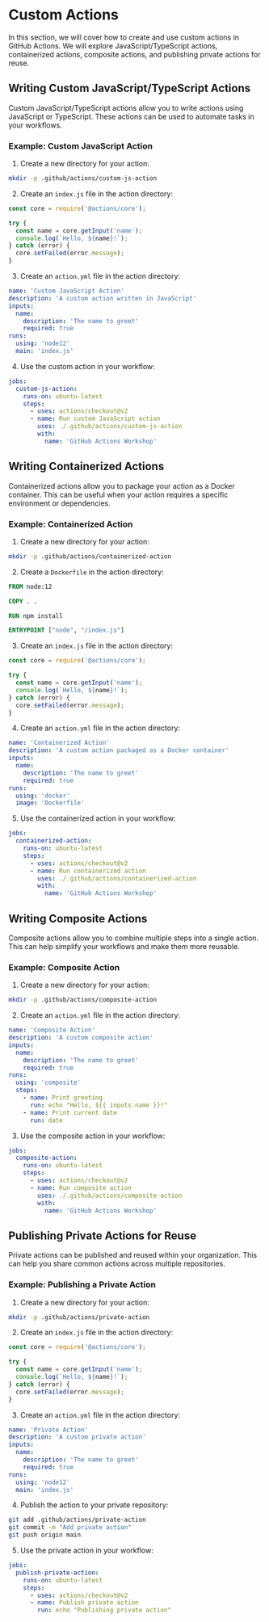 # Custom Actions

In this section, we will cover how to create and use custom actions in GitHub Actions. We will explore JavaScript/TypeScript actions, containerized actions, composite actions, and publishing private actions for reuse.

## Writing Custom JavaScript/TypeScript Actions

Custom JavaScript/TypeScript actions allow you to write actions using JavaScript or TypeScript. These actions can be used to automate tasks in your workflows.

### Example: Custom JavaScript Action

1. Create a new directory for your action:

```sh
mkdir -p .github/actions/custom-js-action
```

2. Create an `index.js` file in the action directory:

```js
const core = require('@actions/core');

try {
  const name = core.getInput('name');
  console.log(`Hello, ${name}!`);
} catch (error) {
  core.setFailed(error.message);
}
```

3. Create an `action.yml` file in the action directory:

```yaml
name: 'Custom JavaScript Action'
description: 'A custom action written in JavaScript'
inputs:
  name:
    description: 'The name to greet'
    required: true
runs:
  using: 'node12'
  main: 'index.js'
```

4. Use the custom action in your workflow:

```yaml
jobs:
  custom-js-action:
    runs-on: ubuntu-latest
    steps:
      - uses: actions/checkout@v2
      - name: Run custom JavaScript action
        uses: ./.github/actions/custom-js-action
        with:
          name: 'GitHub Actions Workshop'
```

## Writing Containerized Actions

Containerized actions allow you to package your action as a Docker container. This can be useful when your action requires a specific environment or dependencies.

### Example: Containerized Action

1. Create a new directory for your action:

```sh
mkdir -p .github/actions/containerized-action
```

2. Create a `Dockerfile` in the action directory:

```Dockerfile
FROM node:12

COPY . .

RUN npm install

ENTRYPOINT ["node", "/index.js"]
```

3. Create an `index.js` file in the action directory:

```js
const core = require('@actions/core');

try {
  const name = core.getInput('name');
  console.log(`Hello, ${name}!`);
} catch (error) {
  core.setFailed(error.message);
}
```

4. Create an `action.yml` file in the action directory:

```yaml
name: 'Containerized Action'
description: 'A custom action packaged as a Docker container'
inputs:
  name:
    description: 'The name to greet'
    required: true
runs:
  using: 'docker'
  image: 'Dockerfile'
```

5. Use the containerized action in your workflow:

```yaml
jobs:
  containerized-action:
    runs-on: ubuntu-latest
    steps:
      - uses: actions/checkout@v2
      - name: Run containerized action
        uses: ./.github/actions/containerized-action
        with:
          name: 'GitHub Actions Workshop'
```

## Writing Composite Actions

Composite actions allow you to combine multiple steps into a single action. This can help simplify your workflows and make them more reusable.

### Example: Composite Action

1. Create a new directory for your action:

```sh
mkdir -p .github/actions/composite-action
```

2. Create an `action.yml` file in the action directory:

```yaml
name: 'Composite Action'
description: 'A custom composite action'
inputs:
  name:
    description: 'The name to greet'
    required: true
runs:
  using: 'composite'
  steps:
    - name: Print greeting
      run: echo "Hello, ${{ inputs.name }}!"
    - name: Print current date
      run: date
```

3. Use the composite action in your workflow:

```yaml
jobs:
  composite-action:
    runs-on: ubuntu-latest
    steps:
      - uses: actions/checkout@v2
      - name: Run composite action
        uses: ./.github/actions/composite-action
        with:
          name: 'GitHub Actions Workshop'
```

## Publishing Private Actions for Reuse

Private actions can be published and reused within your organization. This can help you share common actions across multiple repositories.

### Example: Publishing a Private Action

1. Create a new directory for your action:

```sh
mkdir -p .github/actions/private-action
```

2. Create an `index.js` file in the action directory:

```js
const core = require('@actions/core');

try {
  const name = core.getInput('name');
  console.log(`Hello, ${name}!`);
} catch (error) {
  core.setFailed(error.message);
}
```

3. Create an `action.yml` file in the action directory:

```yaml
name: 'Private Action'
description: 'A custom private action'
inputs:
  name:
    description: 'The name to greet'
    required: true
runs:
  using: 'node12'
  main: 'index.js'
```

4. Publish the action to your private repository:

```sh
git add .github/actions/private-action
git commit -m "Add private action"
git push origin main
```

5. Use the private action in your workflow:

```yaml
jobs:
  publish-private-action:
    runs-on: ubuntu-latest
    steps:
      - uses: actions/checkout@v2
      - name: Publish private action
        run: echo "Publishing private action"
```

